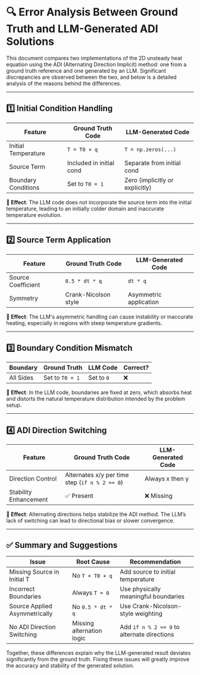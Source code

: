 # 🔍 Error Analysis Between Ground Truth and LLM-Generated ADI Solutions

This document compares two implementations of the 2D unsteady heat equation using the ADI (Alternating Direction Implicit) method: one from a ground truth reference and one generated by an LLM. Significant discrepancies are observed between the two, and below is a detailed analysis of the reasons behind the differences.

---

## 1️⃣ Initial Condition Handling

| Feature               | Ground Truth Code        | LLM-Generated Code         |
|-----------------------|--------------------------|-----------------------------|
| Initial Temperature   | `T = T0 + q`             | `T = np.zeros(...)`         |
| Source Term           | Included in initial cond | Separate from initial cond  |
| Boundary Conditions   | Set to `T0 = 1`          | Zero (implicitly or explicitly) |

**🧠 Effect**: The LLM code does not incorporate the source term into the initial temperature, leading to an initially colder domain and inaccurate temperature evolution.

---

## 2️⃣ Source Term Application

| Feature         | Ground Truth Code            | LLM-Generated Code          |
|-----------------|------------------------------|-----------------------------|
| Source Coefficient | `0.5 * dt * q`             | `dt * q`                    |
| Symmetry           | Crank-Nicolson style       | Asymmetric application      |

**🧠 Effect**: The LLM's asymmetric handling can cause instability or inaccurate heating, especially in regions with steep temperature gradients.

---

## 3️⃣ Boundary Condition Mismatch

| Boundary    | Ground Truth         | LLM Code            | Correct? |
|-------------|----------------------|----------------------|----------|
| All Sides   | Set to `T0 = 1`      | Set to `0`           | ❌       |

**🧠 Effect**: In the LLM code, boundaries are fixed at zero, which absorbs heat and distorts the natural temperature distribution intended by the problem setup.

---

## 4️⃣ ADI Direction Switching

| Feature            | Ground Truth Code                    | LLM-Generated Code        |
|--------------------|--------------------------------------|---------------------------|
| Direction Control  | Alternates x/y per time step (`if n % 2 == 0`) | Always x then y         |
| Stability Enhancement | ✅ Present                     | ❌ Missing                 |

**🧠 Effect**: Alternating directions helps stabilize the ADI method. The LLM’s lack of switching can lead to directional bias or slower convergence.

---

## ✅ Summary and Suggestions

| Issue                        | Root Cause                        | Recommendation                                 |
|-----------------------------|-----------------------------------|------------------------------------------------|
| Missing Source in Initial T | No `T = T0 + q`                   | Add source to initial temperature              |
| Incorrect Boundaries        | Always `T = 0`                    | Use physically meaningful boundaries           |
| Source Applied Asymmetrically | No `0.5 * dt * q`                | Use Crank-Nicolson-style weighting             |
| No ADI Direction Switching  | Missing alternation logic         | Add `if n % 2 == 0` to alternate directions     |

Together, these differences explain why the LLM-generated result deviates significantly from the ground truth. Fixing these issues will greatly improve the accuracy and stability of the generated solution.
